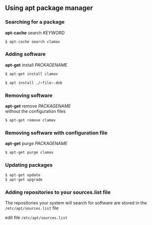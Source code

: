 ## Using apt package manager

### Searching for a package

**apt-cache** search _KEYWORD_

```sh
$ apt-cache search clamav
```

### Adding software

**apt-get** install _PACKAGENAME_

```sh
$ apt-get install clamav
```

```sh
$ apt install ./<file>.deb
```

### Removing software

**apt-get** remove _PACKAGENAME_  
without the configuration files

```sh
$ apt-get remove clamav
```

### Removing software with configuration file

**apt-get** purge _PACKAGENAME_

```sh
$ apt-get purge clamav
```

### Updating packages

```sh
$ apt-get update
$ apt-get upgrade
```

### Adding repositories to your sources.list file

The repositories your system will search for software are stored in the `/etc/apt/sources.list` file

edit file `/etc/apt/sources.list`
